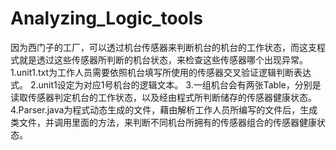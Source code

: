 # Analyzing_Logic_tools
因为西门子的工厂，可以透过机台传感器来判断机台的机台的工作状态，而这支程式就是透过这些传感器所判断的机台状态，来检查这些传感器哪个出现异常。
1.unit1.txt为工作人员需要依照机台填写所使用的传感器交叉验证逻辑判断表达式。
2.unit1设定为对应1号机台的逻辑文本。
3.一组机台会有两张Table，分别是读取传感器判定机台的工作状态，以及经由程式所判断储存的传感器健康状态。
4.Parser.java为程式动态生成的文件，藉由解析工作人员所编写的文件后，生成类文件，并调用里面的方法，来判断不同机台所拥有的传感器组合的传感器健康状态。
